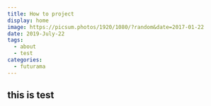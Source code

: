 ```yaml
---
title: How to project
display: home
image: https://picsum.photos/1920/1080/?random&date=2017-01-22
date: 2019-July-22
tags: 
  - about
  - test
categories:
  - futurama
--- 
```




## this is test